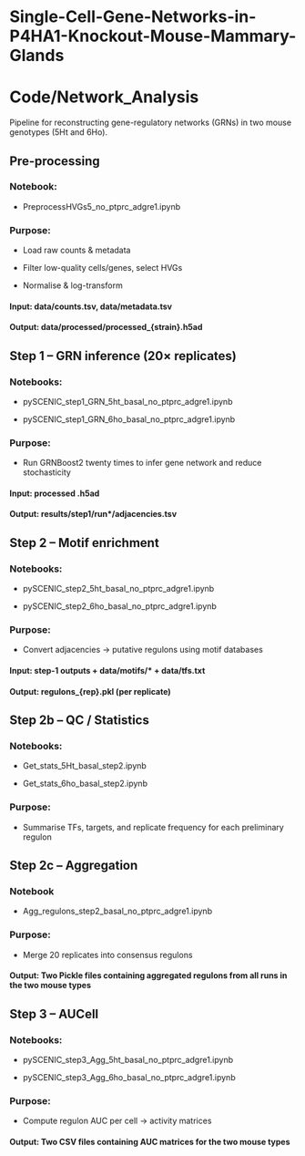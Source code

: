 # Single-Cell-Gene-Networks-in-P4HA1-Knockout-Mouse-Mammary-Glands

# Code/Network_Analysis
Pipeline for reconstructing gene-regulatory networks (GRNs) in two mouse genotypes (5Ht and 6Ho).

## Pre-processing

### Notebook: 
- PreprocessHVGs5_no_ptprc_adgre1.ipynb

### Purpose:

- Load raw counts & metadata

- Filter low-quality cells/genes, select HVGs

- Normalise & log-transform

#### Input: data/counts.tsv, data/metadata.tsv

#### Output: data/processed/processed_{strain}.h5ad

## Step 1 – GRN inference (20× replicates)

### Notebooks:

- pySCENIC_step1_GRN_5ht_basal_no_ptprc_adgre1.ipynb

- pySCENIC_step1_GRN_6ho_basal_no_ptprc_adgre1.ipynb

### Purpose: 

- Run GRNBoost2 twenty times to infer gene network and reduce stochasticity

#### Input: processed .h5ad

#### Output: results/step1/run*/adjacencies.tsv

## Step 2 – Motif enrichment

### Notebooks:

- pySCENIC_step2_5ht_basal_no_ptprc_adgre1.ipynb

- pySCENIC_step2_6ho_basal_no_ptprc_adgre1.ipynb

### Purpose:

- Convert adjacencies → putative regulons using motif databases

#### Input: step-1 outputs + data/motifs/* + data/tfs.txt

#### Output: regulons_{rep}.pkl (per replicate)

## Step 2b – QC / Statistics

### Notebooks: 

- Get_stats_5Ht_basal_step2.ipynb

- Get_stats_6ho_basal_step2.ipynb

### Purpose: 

- Summarise TFs, targets, and replicate frequency for each preliminary regulon

## Step 2c – Aggregation

### Notebook

- Agg_regulons_step2_basal_no_ptprc_adgre1.ipynb

### Purpose: 

- Merge 20 replicates into consensus regulons

#### Output: Two Pickle files containing aggregated regulons from all runs in the two mouse types 

## Step 3 – AUCell

### Notebooks:

- pySCENIC_step3_Agg_5ht_basal_no_ptprc_adgre1.ipynb

- pySCENIC_step3_Agg_6ho_basal_no_ptprc_adgre1.ipynb

### Purpose: 

- Compute regulon AUC per cell → activity matrices

#### Output: Two CSV files containing AUC matrices for the two mouse types 

